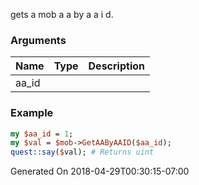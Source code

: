 gets a mob a a by a a i d.
### Arguments
**Name**|**Type**|**Description**
:---|:---|:---
aa_id||

### Example

```perl
my $aa_id = 1;
my $val = $mob->GetAAByAAID($aa_id);
quest::say($val); # Returns uint
```


Generated On 2018-04-29T00:30:15-07:00